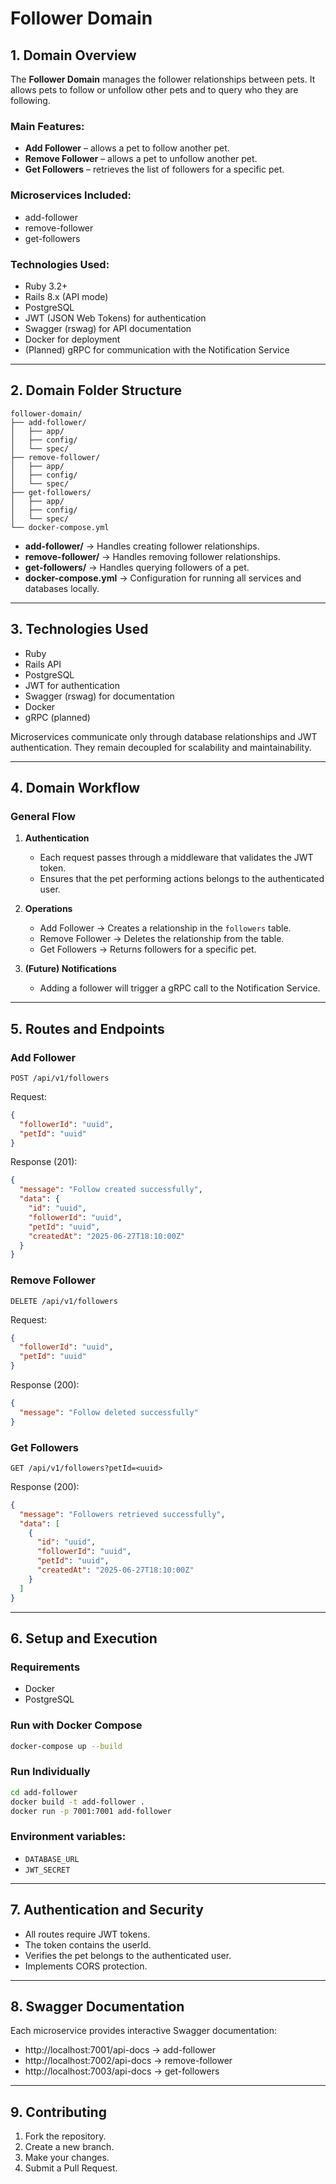 # Follower Domain 

## 1. Domain Overview

The **Follower Domain** manages the follower relationships between pets. It allows pets to follow or unfollow other pets and to query who they are following.

### Main Features:

- **Add Follower** – allows a pet to follow another pet.
- **Remove Follower** – allows a pet to unfollow another pet.
- **Get Followers** – retrieves the list of followers for a specific pet.

### Microservices Included:

- add-follower
- remove-follower
- get-followers

### Technologies Used:

- Ruby 3.2+
- Rails 8.x (API mode)
- PostgreSQL
- JWT (JSON Web Tokens) for authentication
- Swagger (rswag) for API documentation
- Docker for deployment
- (Planned) gRPC for communication with the Notification Service

---

## 2. Domain Folder Structure

```
follower-domain/
├── add-follower/
│   ├── app/
│   ├── config/
│   └── spec/
├── remove-follower/
│   ├── app/
│   ├── config/
│   └── spec/
├── get-followers/
│   ├── app/
│   ├── config/
│   └── spec/
└── docker-compose.yml
```

- **add-follower/** → Handles creating follower relationships.
- **remove-follower/** → Handles removing follower relationships.
- **get-followers/** → Handles querying followers of a pet.
- **docker-compose.yml** → Configuration for running all services and databases locally.

---

## 3. Technologies Used

- Ruby
- Rails API
- PostgreSQL
- JWT for authentication
- Swagger (rswag) for documentation
- Docker
- gRPC (planned)

Microservices communicate only through database relationships and JWT authentication. They remain decoupled for scalability and maintainability.

---

## 4. Domain Workflow

### General Flow

1. **Authentication**
   - Each request passes through a middleware that validates the JWT token.
   - Ensures that the pet performing actions belongs to the authenticated user.

2. **Operations**
   - Add Follower → Creates a relationship in the `followers` table.
   - Remove Follower → Deletes the relationship from the table.
   - Get Followers → Returns followers for a specific pet.

3. **(Future) Notifications**
   - Adding a follower will trigger a gRPC call to the Notification Service.

---

## 5. Routes and Endpoints

### Add Follower

```http
POST /api/v1/followers
```

Request:

```json
{
  "followerId": "uuid",
  "petId": "uuid"
}
```

Response (201):

```json
{
  "message": "Follow created successfully",
  "data": {
    "id": "uuid",
    "followerId": "uuid",
    "petId": "uuid",
    "createdAt": "2025-06-27T18:10:00Z"
  }
}
```

### Remove Follower

```http
DELETE /api/v1/followers
```

Request:

```json
{
  "followerId": "uuid",
  "petId": "uuid"
}
```

Response (200):

```json
{
  "message": "Follow deleted successfully"
}
```

### Get Followers

```http
GET /api/v1/followers?petId=<uuid>
```

Response (200):

```json
{
  "message": "Followers retrieved successfully",
  "data": [
    {
      "id": "uuid",
      "followerId": "uuid",
      "petId": "uuid",
      "createdAt": "2025-06-27T18:10:00Z"
    }
  ]
}
```

---

## 6. Setup and Execution

### Requirements

- Docker
- PostgreSQL

### Run with Docker Compose

```bash
docker-compose up --build
```

### Run Individually

```bash
cd add-follower
docker build -t add-follower .
docker run -p 7001:7001 add-follower
```

### Environment variables:

- `DATABASE_URL`
- `JWT_SECRET`

---

## 7. Authentication and Security
- All routes require JWT tokens.
- The token contains the userId.
- Verifies the pet belongs to the authenticated user.
- Implements CORS protection.

---

## 8. Swagger Documentation

Each microservice provides interactive Swagger documentation:

- http://localhost:7001/api-docs → add-follower
- http://localhost:7002/api-docs → remove-follower
- http://localhost:7003/api-docs → get-followers

---

## 9. Contributing

1. Fork the repository.
2. Create a new branch.
3. Make your changes.
4. Submit a Pull Request.



